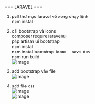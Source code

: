 === LARAVEL ===
1. pull thư mục laravel về xong chạy lệnh    
npm install
2. cài bootstrap và icons    
composer require laravel/ui    
php artisan ui bootstrap    
npm install    
npm install bootstrap-icons --save-dev    
npm run build    
![image](https://github.com/tamgtasa2611/perfume_store/assets/97651251/ab80bb7c-0723-4824-8b33-aeda3248f4c3)    

3. add bootstrap vào file    
![image](https://github.com/tamgtasa2611/perfume_store/assets/97651251/c8fca025-f080-4334-976e-13e1ca64cb0f)    

4. add file css    
![image](https://github.com/tamgtasa2611/perfume_store/assets/97651251/c3834c75-874d-4ae2-9d05-6257c6d66af1)    
![image](https://github.com/tamgtasa2611/perfume_store/assets/97651251/97ce3088-2b4a-4d02-aaad-51bd74e44e95)    
